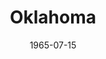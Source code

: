 ---
title: Oklahoma
date: 1965-07-15
closing_date: 1965-07-30
layout: productions
playbill:
Theatre: Theatre Jacksonville
Venue: Little Theatre
cast:
- Aunt Eller: Lois Lee Stewart
- Curly: John Durrett
- Laurey: Nita James
- Ike Skidmore: Gil Gimbel
- Fred: Harry Hodge
- Slim: Bob Starr
- Will Parker: Ken Fallin
- Jud Fry: Paul Galloway
- Ado Annie Carnes: Lynn Arizzi
- Ali Hakim: Marshall Grauer
- Gertie Cummings: Claudia Grauer
- Ellen: Kay Bailey
- Faye: Randy Fry
- Virginia: Terry Tucker
- Vivienne: Pat Sousa
- Kate: Judy Pryor
- Sylvie: Mickey Smith
- Andrew Carnes: Bill Stathius
- Cord Elam: Eddie Dyal
- Jess: Tom Banston
- Mike: Conrad Peterson
- Solo Dancer:
  - Frank Spolar
  - Loretta Dingman
- Corps de Ballet:
  - Mary Ellen Grizzard
  - Delia Sweat
  - Holly Fulford
  - Claudia Gardner
  - Gil Gimbel
  - Eddie Dyal
  - Conrad Peterson
  - Fernando Velandia
crew:
- Director: George Ballis
- Production Designer: Larry Riddle
- Choreographer: Frank Spolar
- Musical Conductor: Al Sturchio
- Stage Manager: Philip Meunier
- Assistant Stage Manager:
  - Carolyn Courreges
  - Thelma Baker
- Costumes:
  - Gwen Nearhoof
  - Carolyn Stecher
  - Gwyda Agnew
  - Barbara Michelson
  - Mickey Fry
  - Debbie Krobalski
- Properties:
  - Carolyn Stecher
  - Gladys Dale
  - Ellen Black
  - Wenonah Wells
- Make-up:
  - Marcy Massaniso
  - Robert Smith
  - Alice Dill
  - Debbie Krobalski
- Lighting:
  - Dave Kent
  - Peggy Miller
  - Krissy Severson
- Scenery:
  - Alan Gilletter
  - Don Cool
  - Harold Nearhoof
  - Charles Vance
  - Gladys Dale
  - Robert Agnew
  - Maria Alarcon
  - Paul Galloway
  - Marcy Massaniso
  - Krissy Severson
- Grip:
  - Harold Nearhoof
  - Dan Cool
  - Bill Aust
  - Maria Alarcon
- Flyman:
  - Alan Gilletter
  - Charles Vance
  - Elliot Baker
orchestra:
- Orchestra:
  - Roger Lynn
  - Joe Bragg
  - Milt Gaskin
  - Steve Ogilvie
  - Bob Walker
  - Paul Cherry
  - Bob Toney
  - Don Thompson
  - Bill Pape
  - Ken Jones
---